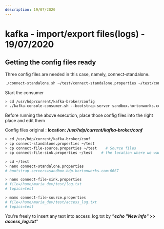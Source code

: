 ```yaml
---
description: 19/07/2020
---
```


# kafka - import/export files\(logs\) - 19/07/2020

## Getting the config files ready

Three config files are needed in this case, namely, connect-standalone.

```bash
./connect-standalone.sh ~/test/connect-standalone.properties ~/test/connect-file-source.properties ~/test/connect-file-sink.properties
```

Start the consumer

```bash
> cd /usr/hdp/current/kafka-broker/config
> ./kafka-console-consumer.sh --bootstrap-server sandbox.hortonworks.com:6667 --zookeeper sandbox-hdp.hortonworks.com:2181 --topic test
```

Before running the above execution, place those config files into the right place and edit them

Config files original : **location:** _**/usr/hdp/current/kafka-broker/conf**_

```bash
> cd /usr/hdp/current/kafka-broker/conf
> cp connect-standalone.properties ~/test
> cp connect-file-source.properties ~/test    # Source files
> cp connect-file-sink.properties ~/test    # the location where we wanna to write
```

```bash
> cd ~/test
> nano connect-standalone.properties
# bootstrap.servers=sandbox-hdp.hortonworks.com:6667

> nano connect-file-sink.properties
# file=/home/maria_dev/test/log.txt
# topics=test

> mamo connect-file-source.properties
# file=/home/maria_dev/test/access_log.txt
# topics=test
```

You're freely to insert any text into access\_log.txt by _**"echo "New info" &gt;&gt; access\_log.txt"**_

